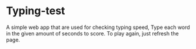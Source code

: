 # Typing-test
A simple web app that are used for checking typing speed,  Type each word in the given amount of seconds to score. To play again, just refresh the page.
